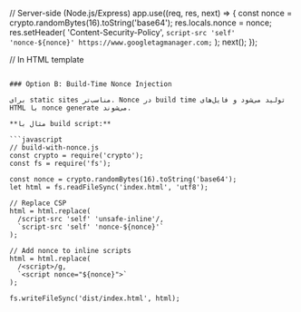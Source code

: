 // Server-side (Node.js/Express)
app.use((req, res, next) => {
  const nonce = crypto.randomBytes(16).toString('base64');
  res.locals.nonce = nonce;
  res.setHeader(
    'Content-Security-Policy',
    `script-src 'self' 'nonce-${nonce}' https://www.googletagmanager.com;`
  );
  next();
});

// In HTML template
<script nonce="<%= nonce %>">
  // Google Analytics code
</script>
```

### Option B: Build-Time Nonce Injection

برای static sites مناسب‌تر. Nonce در build time تولید می‌شود و فایل‌های HTML با nonce generate می‌شوند.

**مثال با build script:**

```javascript
// build-with-nonce.js
const crypto = require('crypto');
const fs = require('fs');

const nonce = crypto.randomBytes(16).toString('base64');
let html = fs.readFileSync('index.html', 'utf8');

// Replace CSP
html = html.replace(
  /script-src 'self' 'unsafe-inline'/,
  `script-src 'self' 'nonce-${nonce}'`
);

// Add nonce to inline scripts
html = html.replace(
  /<script>/g,
  `<script nonce="${nonce}">`
);

fs.writeFileSync('dist/index.html', html);